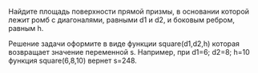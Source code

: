 Найдите площадь поверхности прямой призмы, в основании которой лежит ромб
с диагоналями, равными d1 и d2, и боковым ребром, равным h.

Решение задачи оформите в виде функции square(d1,d2,h) которая возвращает
значение переменной s. Например, при d1=6; d2=8; h=10 функция square(6,8,10) вернет
s=248.
